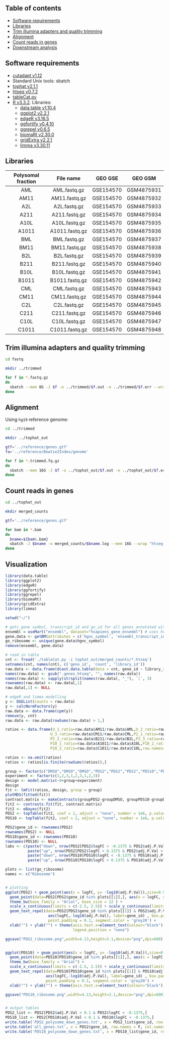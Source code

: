 
## Table of contents

- [Software requirements](#software-requirements)
- [Libraries](#libraries)
- [Trim illumina adapters and quality trimming](#trim-illumina-adapters-and-quality-trimming)
- [Alignment](#alignment)
- [Count reads in genes](#count-reads-in-genes)
- [Downstream analysis](#downstream-analysis)


## Software requirements

- [cutadapt v1.12](http://cutadapt.readthedocs.io/en/stable/guide.html)
- Standard Unix tools: sbatch
- [tophat v2.1.1](https://ccb.jhu.edu/software/tophat/index.shtml)
- [htseq v0.7.2](https://htseq.readthedocs.io/en/master/)
- [tableCat.py](https://github.com/dariober/bioinformatics-cafe/blob/master/tableCat/tableCat.py)
- [R v3.3.2](https://www.r-project.org/). Libraries:
  - [data.table v1.10.4](https://cran.r-project.org/web/packages/data.table/index.html)
  - [ggplot2 v2.2.1](http://ggplot2.org/)
  - [edgeR v3.16.5](https://bioconductor.org/packages/release/bioc/html/edgeR.html)
  - [ggfortify v0.4.10](https://cran.r-project.org/web/packages/ggfortify/index.html)
  - [ggrepel v0.6.5](https://cran.r-project.org/web/packages/ggrepel/vignettes/ggrepel.html)
  - [biomaRt v2.30.0](https://bioconductor.org/packages/release/bioc/html/biomaRt.html)
  - [gridExtra v2.2.1](https://cran.r-project.org/web/packages/gridExtra/index.html)
  - [limma v3.30.11](http://bioconductor.org/packages/release/bioc/html/limma.html)


## Libraries

Polysomal fraction | File name | GEO GSE | GEO GSM
:------:|:-------:|:------:|:-------:|
AML | AML.fastq.gz | GSE154570 | GSM4875931
AM11 | AM11.fastq.gz | GSE154570 | GSM4875932
A2L | A2L.fastq.gz | GSE154570 | GSM4875933
A211 | A211.fastq.gz | GSE154570 | GSM4875934
A10L | A10L.fastq.gz | GSE154570 | GSM4875935
A1011 | A1011.fastq.gz | GSE154570 | GSM4875936
BML | BML.fastq.gz | GSE154570 | GSM4875937
BM11 | BM11.fastq.gz | GSE154570 | GSM4875938
B2L | B2L.fastq.gz | GSE154570 | GSM4875939
B211 | B211.fastq.gz | GSE154570 | GSM4875940
B10L | B10L.fastq.gz | GSE154570 | GSM4875941
B1011 | B1011.fastq.gz | GSE154570 | GSM4875942
CML | CML.fastq.gz | GSE154570 | GSM4875943
CM11 | CM11.fastq.gz | GSE154570 | GSM4875944
C2L | C2L.fastq.gz | GSE154570 | GSM4875945
C211 | C211.fastq.gz | GSE154570 | GSM4875946
C10L | C10L.fastq.gz | GSE154570 | GSM4875947
C1011 | C1011.fastq.gz | GSE154570 | GSM4875948


## Trim illumina adapters and quality trimming

```bash
cd fastq

mkdir ../trimmed

for f in *.fastq.gz
do 
  sbatch --mem 8G -J $f -o ../trimmed/$f.out -e ../trimmed/$f.err --wrap "cutadapt -f fastq -m 10 -e 0.1 -q 20 -O 4 -a AGATCGGAAGAGC -o ../trimmed/${f%%.fastq.gz}.trimmed.fq.gz $f"
done
```


## Alignment

Using `hg19` reference genome:

```bash
cd ../trimmed

mkdir ../tophat_out

gtf='../reference/genes.gtf'
fa='../reference/Bowtie2Index/genome'

for f in *.trimmed.fq.gz
do
  sbatch --mem 16G -J $f -o ../tophat_out/$f.out -e ../tophat_out/$f.err --wrap "tophat -o ../tophat_out/${f}_hg19 -p 8 --library-type fr-unstranded -G $gtf $fa $f"
done
```


## Count reads in genes

```bash
cd ../tophat_out

mkdir merged_counts

gtf='../reference/genes.gtf'

for bam in *.bam
do
  bname=${bam%.bam}
  sbatch -J $bname -o merged_counts/$bname.log --mem 16G --wrap "htseq-count -f bam -r name -s no -t exon -i gene_id -m intersection-strict $bam $gtf > merged_counts/$bname.htseq"
done
```


## Visualization

```r
library(data.table)
library(ggplot2)
library(edgeR)
library(ggfortify)
library(ggrepel)
library(biomaRt)
library(gridExtra)
library(limma)

setwd("~/")

# gets gene symbol, transcript_id and go_id for all genes annotated with ribosomal Go terms
ensembl = useMart("ensembl", dataset="hsapiens_gene_ensembl") # uses human ensembl annotations
gene.data <- getBM(attributes = c('hgnc_symbol', 'ensembl_transcript_id', 'go_id'), filters = 'go', values = c('GO:0022625','GO:0022627'), mart = ensembl)
go_ribosome <- unique(gene.data$hgnc_symbol)
remove(ensembl, gene.data)

# read in table
cnt <- fread('./tableCat.py -i tophat_out/merged_counts/*.htseq')
setnames(cnt, names(cnt), c('gene_id', 'count', 'library_id'))
raw.data <- data.frame(dcast.data.table(data = cnt, gene_id ~ library_id, value.var = 'count'))
names(raw.data) <- gsub(".genes.htseq", "", names(raw.data))
names(raw.data) <- sapply(strsplit(names(raw.data), "_"), `[`, 3)
rownames(raw.data) <- raw.data[,1]
raw.data[,1] <- NULL

# edgeR and limma modelling
y <- DGEList(counts = raw.data)
y <- calcNormFactors(y)
raw.data <- data.frame(cpm(y))
remove(y, cnt)
raw.data <- raw.data[rowSums(raw.data) > 1,]

ratios <- data.frame(U_1_ratio=raw.data$AM11/raw.data$AML,U_2_ratio=raw.data$BM11/raw.data$BML,
                    U_3_ratio=raw.data$CM11/raw.data$CML,P2_1_ratio=raw.data$A211/raw.data$A2L,
                    P2_2_ratio=raw.data$B211/raw.data$B2L,P2_3_ratio=raw.data$C211/raw.data$C2L,
                    P10_1_ratio=raw.data$A1011/raw.data$A10L,P10_2_ratio=raw.data$B1011/raw.data$B10L,
                    P10_3_ratio=raw.data$C1011/raw.data$C10L,row.names=row.names(raw.data))

ratios <- na.omit(ratios)
ratios <- ratios[is.finite(rowSums(ratios)),]

group <- factor(c("DMSO","DMSO","DMSO","PDS2","PDS2","PDS2","PDS10","PDS10","PDS10"))
experiment <- factor(c(1,2,3,1,2,3,1,2,3))
design <- model.matrix(~0+group+experiment)
design
fit <- lmFit(ratios, design, group = group)
plotMDS(fitted(fit))
contrast.matrix <- makeContrasts(groupPDS2-groupDMSO, groupPDS10-groupDMSO, levels = design)
fit2 <- contrasts.fit(fit, contrast.matrix)
fit2 <- eBayes(fit2)
PDS2 <- topTable(fit2, coef = 1, adjust = "none", number = 1e6, p.value = 1)
PDS10 <- topTable(fit2, coef = 2, adjust = "none", number = 1e6, p.value = 1)

PDS2$gene_id <- rownames(PDS2)
rownames(PDS2) <- NULL
PDS10$gene_id <- rownames(PDS10)
rownames(PDS10) <- NULL
labs <- c(paste("down", nrow(PDS2[PDS2$logFC < -0.1375 & PDS2$adj.P.Val < 0.1,]), sep = " = "),
          paste("up", nrow(PDS2[PDS2$logFC > 0.1375 & PDS2$adj.P.Val < 0.1,]), sep = " = "),
          paste("down", nrow(PDS10[PDS10$logFC < -0.1375 & PDS10$adj.P.Val < 0.1,]), sep = " = "),
          paste("up", nrow(PDS10[PDS10$logFC > 0.1375 & PDS10$adj.P.Val < 0.1,]), sep = " = "))

plots <- list(go_ribosome)
names <- c("Ribosome")


# plotting
ggplot(PDS2) + geom_point(aes(x = logFC, y= -log10(adj.P.Val)),size=0.5, color="grey80") + 
  geom_point(data=PDS2[PDS2$gene_id %in% plots[[1]],], aes(x = logFC, y= -log10(adj.P.Val)),size = 1, color="red") + 
  theme_bw(base_family = "Arial", base_size = 12 ) + 
  scale_x_continuous(limits = c(-2.5, 2.5)) + scale_y_continuous(limits = c(0, 2)) +
  geom_text_repel(data=PDS2[PDS2$gene_id %in% plots[[1]] & PDS2$adj.P.Val < 0.1 ,],
                   aes(logFC,-log10(adj.P.Val), label=gene_id) , box.padding = 0.5, size = 4,force=2, 
                   point.padding = 0.1, segment.color = 'grey20') +
  xlab("") + ylab("") + theme(axis.text.x=element_text(colour="black"),rect=element_rect(color = "grey99",size = 1),
                              legend.position = "none")

ggsave("PDS2_ribosome.png",width=4.13,height=3.1,device="png",dpi=600)


ggplot(PDS10) + geom_point(aes(x = logFC, y= -log10(adj.P.Val)),size=0.5, color="grey80") + 
  geom_point(data=PDS10[PDS10$gene_id %in% plots[[1]],], aes(x = logFC, y= -log10(adj.P.Val)),size = 1, color="red") + 
  theme_bw(base_family = "Arial") + 
  scale_x_continuous(limits = c(-2.5, 2.5)) + scale_y_continuous(limits = c(0, 2)) +
  geom_text_repel(data=PDS10[PDS10$gene_id %in% plots[[1]] & PDS10$adj.P.Val < 0.1,],
                  aes(logFC,-log10(adj.P.Val), label=gene_id) , box.padding = 0.5, size = 4,force=2, 
                  point.padding = 0.1, segment.color = 'grey20') +
  xlab("") + ylab("") + theme(axis.text.x=element_text(colour="black"),rect=element_rect(color = "black",size = 1))

ggsave("PDS10_ribosome.png",width=4.13,height=3.1,device="png",dpi=600)


# output tables
PDS2_list <- PDS2[PDS2$adj.P.Val < 0.1 & PDS2$logFC < -0.1375,]
PDS10_list <- PDS2[PDS10$adj.P.Val < 0.1 & PDS10$logFC < -0.1375,]
write.table('PDS2_polysome_down_genes.txt', x = PDS2_list$gene_id, row.names = F, col.names = F, quote = F)
write.table('all_genes.txt', x = PDS2$gene_id, row.names = F, col.names = F, quote = F)
write.table('PDS10_polysome_down_genes.txt', x = PDS10_list$gene_id, row.names = F, col.names = F, quote = F)
```
